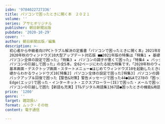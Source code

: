 ```yaml
---
isbn: '9784022727336'
title: パソコンで困ったときに開く本　２０２１
volume: ''
series: アサヒオリジナル
publisher: 朝日新聞出版
pubdate: '2020-10-29'
cover: ''
author: 朝日新聞出版／編集
description: >-
  初心者から中級者向けPCトラブル解決の定番書「パソコンで困ったときに開く本」2021年版登場「困った」に答えて25年……累計260万部突破!ウィンドウズ10パソコンの疑問にQ&A(一問一答)形式で答えます!■■
  2020年秋のウィンドウズ10大型アップデート対応版 ■■2021年版の特集は「特集1 ★ 基礎からわかるウィンドウズ10」「特集2 ★
  パソコン全体の設定で困った」「特集3 ★ パソコンの調子が悪くて困った」「特集4 ★ バックアップ＆回復で困った」「特集5 ★
  パソコンの引越しで困った」の全5本。全62ページにわたる総力特集です。「2020年秋のウィンドウズ10大型アップデート」に合わせて誌面全体の記事内容をアップデートしました。最低限知っておきたいウィンドウズ10の知識と基本操作、パソコンの調子が悪くなったときの原因調査と解決法の指南、読者ハガキ等で編集部に寄せられた新たな疑問への詳しい解説、デジタル関連のカタカナ用語がわかる全90頁の「IT&デジタル用語集」、詳しい対処法付きの「警告メッセージで困った」など内容充実。また、2021年版ではマイクロソフトのオンライン・ストレージを解説した「OneDriveで困った」、Zoomの初歩的な使い方を理解するための「テレビ電話＆ウェブ会議で困った」の章を新たに追加しました。画面表示の基本的な設定方法(パソコン全体の設定で困った)からパソコンの動作が不安定なときの対処法(パソコンの調子が悪くて困った)まで、ウィンドウズ10利用中に湧き起こる疑問の数々を解決。初心者から中級者まで幅広く利用していただける1冊です。ぜひパソコンの脇に常備して活用してください。主な内容●本書を読む前に/本書の特徴●本書の使い方●まずは知っておきたい!
  基本画面・デスクトップ画面・スタートメニュー●はじめてウィンドウズ10を起動したときに困った●基本操作で困った[特集1]
  礎からわかるウィンドウズ10[特集2] パソコン全体の設定で困った[特集3] パソコンの調子が悪くて困った[特集4]
  バックアップ＆回復で困った【警告&対策】警告メッセージで困った44●Q&Aで278の「困った」を即解決!・Wi-Fi&ネット接続で困った・Microsoft
  Edge(エッジ)で困った・インターネット・エクスプローラー(IE)で困った・メールで困った(「メール」アプリ編)・メールで困った(Outlook編)・ウイルス対策で困った・デジカメ写真で困った・アプリのインストールと削除で困った・USBメモリーとCD/DVD/BDで困った・ファイルとフォルダーで困った・OneDriveで困った・日本語入力とキー操作で困った・テレビ電話＆ウェブ会議で困った・とにかく困った・ワード&エクセルで困った[特集5]
  パソコンの引越しで困た【新語も充実】IT&デジタル用語集1367語●困ったときの機能&用語索引
price: '1200'
genre: ''
target: 雑誌扱い
format: ムック・その他
content: 電子通信

---
```

